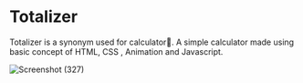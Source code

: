 # Totalizer
Totalizer is a synonym used for calculator🤣. A simple calculator made using basic concept of HTML, CSS , Animation and Javascript.

![Screenshot (327)](https://user-images.githubusercontent.com/71627656/118358131-14e45a00-b59b-11eb-8f46-a35a3fd124df.png)
